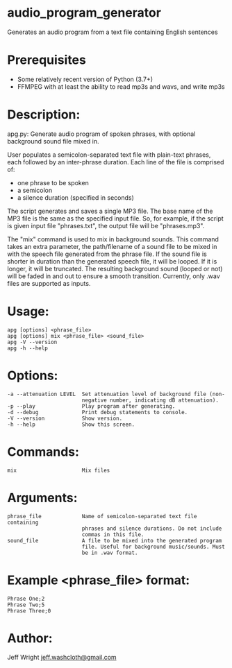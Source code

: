 # audio_program_generator
Generates an audio program from a text file containing English sentences

# Prerequisites
* Some relatively recent version of Python (3.7+)
* FFMPEG with at least the ability to read mp3s and wavs, and write mp3s

# Description:
apg.py:
Generate audio program of spoken phrases, with optional background
sound file mixed in.

User populates a semicolon-separated text file with plain-text phrases,
each followed by an inter-phrase duration. Each line of the file is
comprised of:
  - one phrase to be spoken
  - a semicolon
  - a silence duration (specified in seconds)

The script generates and saves a single MP3 file. The base name of the MP3
file is the same as the specified input file. So, for example, if the
script is given input file "phrases.txt", the output file will be
"phrases.mp3".

The "mix" command is used to mix in background sounds. This command takes
an extra parameter, the path/filename of a sound file to be mixed in with
the speech file generated from the phrase file. If the sound file is shorter
in duration than the generated speech file, it will be looped. If it is
longer, it will be truncated. The resulting background sound (looped or
not) will be faded in and out to ensure a smooth transition. Currently,
only .wav files are supported as inputs.

# Usage:
    apg [options] <phrase_file>
    apg [options] mix <phrase_file> <sound_file>
    apg -V --version
    apg -h --help

# Options:
    -a --attenuation LEVEL  Set attenuation level of background file (non-
                            negative number, indicating dB attenuation).
    -p --play               Play program after generating.
    -d --debug              Print debug statements to console.
    -V --version            Show version.
    -h --help               Show this screen.

# Commands:
    mix                     Mix files

# Arguments:
    phrase_file             Name of semicolon-separated text file containing
                            phrases and silence durations. Do not include
                            commas in this file.
    sound_file              A file to be mixed into the generated program
                            file. Useful for background music/sounds. Must
                            be in .wav format.

# Example <phrase_file> format:
    Phrase One;2
    Phrase Two;5
    Phrase Three;0

# Author:
Jeff Wright <jeff.washcloth@gmail.com>
